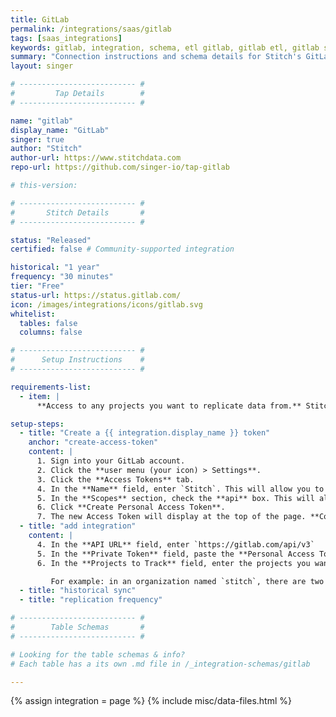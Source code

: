 ```yaml
---
title: GitLab
permalink: /integrations/saas/gitlab
tags: [saas_integrations]
keywords: gitlab, integration, schema, etl gitlab, gitlab etl, gitlab schema
summary: "Connection instructions and schema details for Stitch's GitLab integration."
layout: singer

# -------------------------- #
#         Tap Details        #
# -------------------------- #

name: "gitlab"
display_name: "GitLab"
singer: true
author: "Stitch"
author-url: https://www.stitchdata.com
repo-url: https://github.com/singer-io/tap-gitlab

# this-version:

# -------------------------- #
#       Stitch Details       #
# -------------------------- #

status: "Released"
certified: false # Community-supported integration

historical: "1 year"
frequency: "30 minutes"
tier: "Free"
status-url: https://status.gitlab.com/
icon: /images/integrations/icons/gitlab.svg
whitelist:
  tables: false
  columns: false

# -------------------------- #
#      Setup Instructions    #
# -------------------------- #

requirements-list:
  - item: |
      **Access to any projects you want to replicate data from.** Stitch will only be able to access the same projects as the user who creates the integration.

setup-steps:
  - title: "Create a {{ integration.display_name }} token"
    anchor: "create-access-token"
    content: |
      1. Sign into your GitLab account.
      2. Click the **user menu (your icon) > Settings**.
      3. Click the **Access Tokens** tab.
      4. In the **Name** field, enter `Stitch`. This will allow you to easily identify what application is using the token.
      5. In the **Scopes** section, check the **api** box. This will allow Stitch to access your API and replicate your GitLab data.
      6. Click **Create Personal Access Token**.
      7. The new Access Token will display at the top of the page. **Copy the token before navigating away from the page** - GitLab won't display it again.
  - title: "add integration"
    content: |
      4. In the **API URL** field, enter `https://gitlab.com/api/v3`
      5. In the **Private Token** field, paste the **Personal Access Token** you created in the previous section.
      6. In the **Projects to Track** field, enter the projects you want to track **separated by spaces**.

         For example: in an organization named `stitch`, there are two projects to track: `stitch-data` and `stitch-docs`. To track them, you'd enter them like this: `stitch/stitch-data stitch/stitch-docs`
  - title: "historical sync"
  - title: "replication frequency"

# -------------------------- #
#        Table Schemas       #
# -------------------------- #

# Looking for the table schemas & info?
# Each table has a its own .md file in /_integration-schemas/gitlab

---
```

{% assign integration = page %}
{% include misc/data-files.html %}

